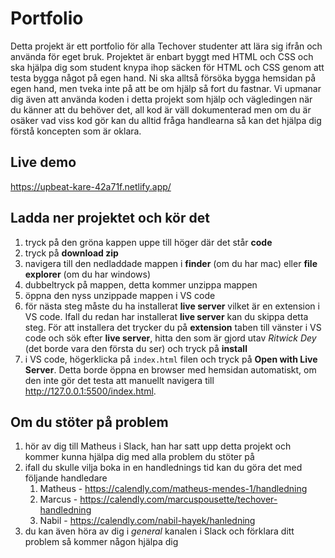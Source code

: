 # Portfolio

Detta projekt är ett portfolio för alla Techover studenter att lära sig ifrån och använda för eget bruk. Projektet är enbart byggt med HTML och CSS och ska hjälpa dig som student knypa ihop säcken för HTML och CSS genom att testa bygga något på egen hand. Ni ska alltså försöka bygga hemsidan på egen hand, men tveka inte på att be om hjälp så fort du fastnar. Vi upmanar dig även att använda koden i detta projekt som hjälp och vägledingen när du känner att du behöver det, all kod är väll dokumenterad men om du är osäker vad viss kod gör kan du alltid fråga handlearna så kan det hjälpa dig förstå koncepten som är oklara.

## Live demo

https://upbeat-kare-42a71f.netlify.app/

## Ladda ner projektet och kör det

1. tryck på den gröna kappen uppe till höger där det står **code**
2. tryck på **download zip**
3. navigera till den nedladdade mappen i **finder** (om du har mac) eller **file explorer** (om du har windows)
4. dubbeltryck på mappen, detta kommer unzippa mappen
5. öppna den nyss unzippade mappen i VS code
6. för nästa steg måste du ha installerat **live server** vilket är en extension i VS code. Ifall du redan har installerat **live server** kan du skippa detta steg. För att installera det trycker du på **extension** taben till vänster i VS code och sök efter **live server**, hitta den som är gjord utav _Ritwick Dey_ (det borde vara den första du ser) och tryck på **install**
7. i VS code, högerklicka på `index.html` filen och tryck på **Open with Live Server**. Detta borde öppna en browser med hemsidan automatiskt, om den inte gör det testa att manuellt navigera till http://127.0.0.1:5500/index.html.

## Om du stöter på problem

1. hör av dig till Matheus i Slack, han har satt upp detta projekt och kommer kunna hjälpa dig med alla problem du stöter på
2. ifall du skulle vilja boka in en handlednings tid kan du göra det med följande handledare
   1. Matheus - https://calendly.com/matheus-mendes-1/handledning
   2. Marcus - https://calendly.com/marcuspousette/techover-handledning
   3. Nabil - https://calendly.com/nabil-hayek/hanledning
3. du kan även höra av dig i _general_ kanalen i Slack och förklara ditt problem så kommer någon hjälpa dig
